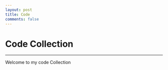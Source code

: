 ```yaml
---
layout: post
title: Code
comments: false
---
```


# Code Collection

---

Welcome to my code Collection
